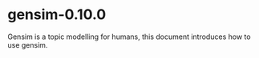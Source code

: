 gensim-0.10.0
=============

Gensim is a topic modelling for humans, this document introduces how to use gensim. 